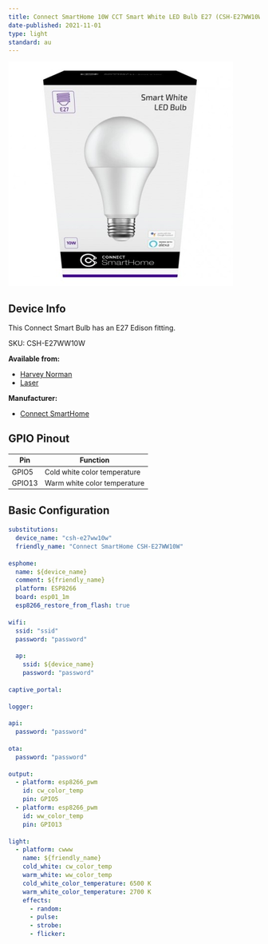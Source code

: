 ```yaml
---
title: Connect SmartHome 10W CCT Smart White LED Bulb E27 (CSH-E27WW10W)
date-published: 2021-11-01
type: light
standard: au
---
```


![Connect SmartHome 10W CCT Smart White LED Bulb](connect_smarthome_CSH-E27WW10W.jpg "Connect SmartHome 10W CCT Smart White LED Bulb")

## Device Info

This Connect Smart Bulb has an E27 Edison fitting.

SKU: CSH-E27WW10W

**Available from:**

- [Harvey Norman](https://www.harveynorman.com.au/)
- [Laser](https://www.laserco.com.au/)

**Manufacturer:**

- [Connect SmartHome](https://connectsmarthome.com.au/product/connect-10w-smart-white-bulb-e27/)

## GPIO Pinout

| Pin    | Function                     |
| ------ | ---------------------------- |
| GPIO5  | Cold white color temperature |
| GPIO13 | Warm white color temperature |

## Basic Configuration

```yaml
substitutions:
  device_name: "csh-e27ww10w"
  friendly_name: "Connect SmartHome CSH-E27WW10W"

esphome:
  name: ${device_name}
  comment: ${friendly_name}
  platform: ESP8266
  board: esp01_1m
  esp8266_restore_from_flash: true

wifi:
  ssid: "ssid"
  password: "password"

  ap:
    ssid: ${device_name}
    password: "password"

captive_portal:

logger:

api:
  password: "password"

ota:
  password: "password"

output:
  - platform: esp8266_pwm
    id: cw_color_temp
    pin: GPIO5
  - platform: esp8266_pwm
    id: ww_color_temp
    pin: GPIO13

light:
  - platform: cwww
    name: ${friendly_name}
    cold_white: cw_color_temp
    warm_white: ww_color_temp
    cold_white_color_temperature: 6500 K
    warm_white_color_temperature: 2700 K
    effects:
      - random:
      - pulse:
      - strobe:
      - flicker:
```
